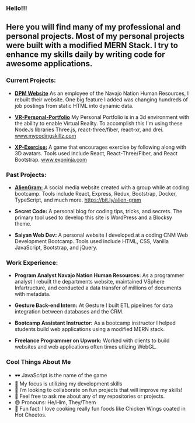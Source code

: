 ### Hello!!! 

## Here you will find many of my professional and personal projects. Most of my personal projects were built with a modified MERN Stack. I try to enhance my skills daily by writing code for awesome applications.  

### Current Projects:
- **[DPM Website](http://www.dpm.navajo-nsn.gov/)** As an employee of the Navajo Nation Human Resources, I rebuilt their website. One big feature I added was changing hundreds of job postings from static HTML into dynamic data.
 
- **[VR-Personal-Portfolio](https://github.com/Brody-code-designer/vr-personal-portfolio)** My Personal Portfolio is in a 3d environment with the ability to enable Virtual Reality. To accomplish this I'm using these NodeJs libraries Three.js, react-three/fiber, react-xr, and drei. www.mycodingskillz.com

- **[XP-Exercise:](https://github.com/Brody-code-designer/XP-Exercise)** A game that encourages exercise by following along with 3D avatars. Tools used include React, React-Three/Fiber, and React Bootstrap. www.expninja.com

### Past Projects:
- **[AlienGram:](https://github.com/now-in-orbit/alien-gram)** A social media website created with a group while at coding bootcamp. Tools include React, Express, Redux, Bootstrap, Docker, TypeScript, and much more. https://bit.ly/alien-gram  

- **Secret Code:** A personal blog for coding tips, tricks, and secrets. The primary tool used to develop this site is WordPress and a Blocksy theme.

- **Saiyan Web Dev:** A personal website I developed at a coding CNM Web Development Bootcamp. Tools used include HTML, CSS, Vanilla JavaScript, Bootstrap, and jQuery. 


### Work Experience: 
- **Program Analyst Navajo Nation Human Resources:** As a programmer analyst I rebuilt the departments website, maintained VSphere Infartructure, and conducted a data transfer of millions of documents with metadata. 

- **Gesture Back-end Intern:** At Gesture I built ETL pipelines for data integration between databases and the CRM.  

- **Bootcamp Assistant Instructor:** As a bootcamp instructor I helped students build web applications using a modified MERN stack. 

- **Freelance Programmer on Upwork:** Worked with clients to build websites and web applications often times utlizing WebGL. 


### Cool Things About Me
- 🕶 JavaScript is the name of the game
- 🌱 My focus is utilizing my development skills
- 👯 I’m looking to collaborate on fun projects that will improve my skills!
- 💬 Feel free to ask me about any of my repositories or projects.
- 😄 Pronouns: He/Him, They/Them
- 🍗 Fun fact: I love cooking really fun foods like Chicken Wings coated in Hot Cheetos.
